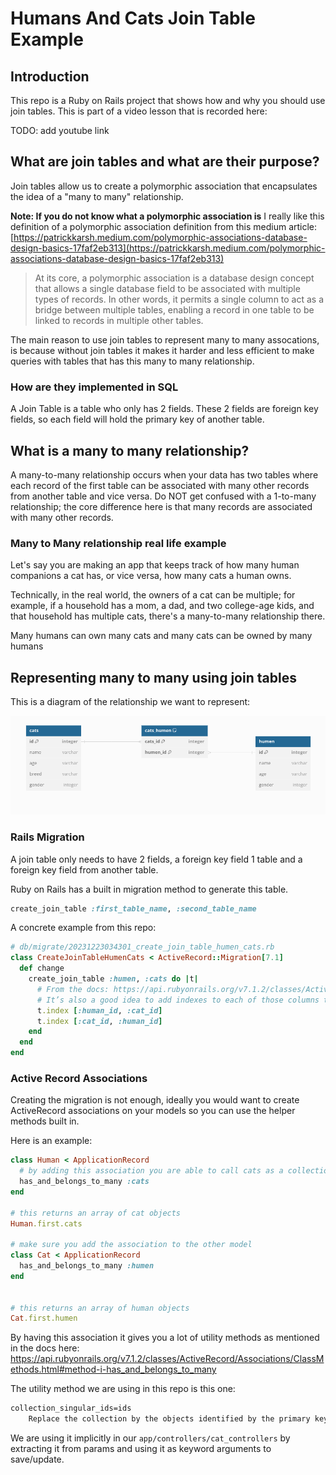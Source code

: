 # Humans And Cats Join Table Example

## Introduction
This repo is a Ruby on Rails project that shows how and why you should use join tables. This is part of a video lesson that is recorded here:

TODO: add youtube link

## What are join tables and what are their purpose?

Join tables allow us to create a polymorphic association that encapsulates the idea of a "many to many" relationship.

**Note: If you do not know what a polymorphic association is**
I really like this definition of a polymorphic association definition from this medium article: [https://patrickkarsh.medium.com/polymorphic-associations-database-design-basics-17faf2eb313](https://patrickkarsh.medium.com/polymorphic-associations-database-design-basics-17faf2eb313)
<blockquote>

At its core, a polymorphic association is a database design concept that allows a single database field to be associated with multiple types of records. In other words, it permits a single column to act as a bridge between multiple tables, enabling a record in one table to be linked to records in multiple other tables.
</blockquote>

The main reason to use join tables to represent many to many assocations, is because without join tables it makes it harder and less efficient to make queries with tables that has this many to many relationship.

### How are they implemented in SQL

A Join Table is a table who only has 2 fields. These 2 fields are foreign key fields, so each field will hold the primary key of another table.

## What is a many to many relationship?

A many-to-many relationship occurs when your data has two tables where each record of the first table can be associated with many other records from another table and vice versa. Do NOT get confused with a 1-to-many relationship; the core difference here is that many records are associated with many other records.

### Many to Many relationship real life example

Let's say you are making an app that keeps track of how many human companions a cat has, or vice versa, how many cats a human owns.

Technically, in the real world, the owners of a cat can be multiple; for example, if a household has a mom, a dad, and two college-age kids, and that household has multiple cats, there's a many-to-many relationship there.

Many humans can own many cats and many cats can be owned by many humans

## Representing many to many using join tables

This is a diagram of the relationship we want to represent:

![Join table diagram of cats and humans](./public/join_diagram.png "Join Diagram")

### Rails Migration

A join table only needs to have 2 fields, a foreign key field 1 table and a foreign key field from another table.

Ruby on Rails has a built in migration method to generate this table.

```ruby
create_join_table :first_table_name, :second_table_name
```

A concrete example from this repo:

```ruby
# db/migrate/20231223034301_create_join_table_humen_cats.rb
class CreateJoinTableHumenCats < ActiveRecord::Migration[7.1]
  def change
    create_join_table :humen, :cats do |t|
      # From the docs: https://api.rubyonrails.org/v7.1.2/classes/ActiveRecord/Associations/ClassMethods.html#method-i-has_and_belongs_to_many
      # It’s also a good idea to add indexes to each of those columns to speed up the joins process. However, in MySQL it is advised to add a compound index for both of the columns as MySQL only uses one index per table during the lookup.
      t.index [:human_id, :cat_id]
      t.index [:cat_id, :human_id]
    end
  end
end
```
### Active Record Associations

Creating the migration is not enough, ideally you would want to create ActiveRecord associations on your models so you can use the helper methods built in.

Here is an example:

```ruby
class Human < ApplicationRecord
  # by adding this association you are able to call cats as a collection
  has_and_belongs_to_many :cats
end

# this returns an array of cat objects
Human.first.cats

# make sure you add the association to the other model
class Cat < ApplicationRecord
  has_and_belongs_to_many :humen
end


# this returns an array of human objects
Cat.first.humen
```

By having this association it gives you a lot of utility methods as mentioned in the docs here:
https://api.rubyonrails.org/v7.1.2/classes/ActiveRecord/Associations/ClassMethods.html#method-i-has_and_belongs_to_many

The utility method we are using in this repo is this one:
```txt
collection_singular_ids=ids
    Replace the collection by the objects identified by the primary keys in ids.
```

We are using it implicitly in our `app/controllers/cat_controllers` by extracting it from params and using it as keyword arguments to save/update.



